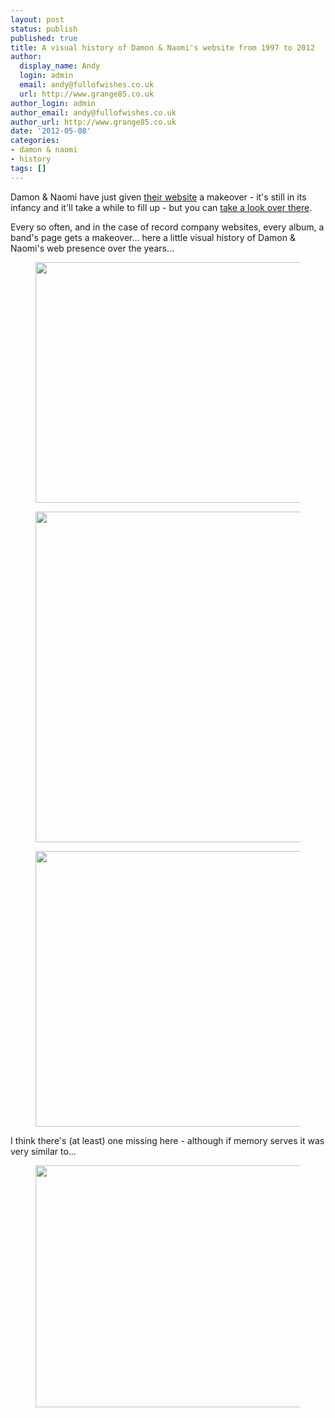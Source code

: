 ```yaml
---
layout: post
status: publish
published: true
title: A visual history of Damon & Naomi's website from 1997 to 2012
author:
  display_name: Andy
  login: admin
  email: andy@fullofwishes.co.uk
  url: http://www.grange85.co.uk
author_login: admin
author_email: andy@fullofwishes.co.uk
author_url: http://www.grange85.co.uk
date: '2012-05-08'
categories:
- damon & naomi
- history
tags: []
---
```

<p>Damon & Naomi have just given <a href="http://www.damonandnaomi.com">their website</a> a makeover - it's still in its infancy and it'll take a while to fill up - but you can <a href="http://www.damonandnaomi.com">take a look over there</a>.</p>
<p>Every so often, and in the case of record company websites, every album, a band's page gets a makeover... here a little visual history of Damon & Naomi's web presence over the years...</p>
<p><figure class="caption aligncenter" width="550" caption="The Wondrous World of Damon & Naomi (1997)"><img alt="" src="https://media.fullofwishes.co.uk/00-misc/website-grabs/damonandnaomi_199707_550.jpg" title="The Wondrous World of Damon & Naomi (1997)" width="550" height="385" /><figcaption class="caption-text"></figcaption></figure>
<p><figure class="caption aligncenter" width="550" caption="Playback Singers (1998)"><img alt="" src="https://media.fullofwishes.co.uk/00-misc/website-grabs/damonandnaomi_199806_550.jpg" title="Playback Singers (1998)" width="550" height="529" /><figcaption class="caption-text"></figcaption></figure>
<p><figure class="caption aligncenter" width="458" caption="Damon & Naomi with Ghost (2000)"><img alt="" src="https://media.fullofwishes.co.uk/00-misc/website-grabs/damonandnaomi_200008.jpg" title="Damon & Naomi with Ghost (2000)" width="458" height="441" /><figcaption class="caption-text"></figcaption></figure>
<p>I think there's (at least) one missing here - although if memory serves it was very similar to...</p>
<p><figure class="caption aligncenter" width="550" caption="damonandnaomi.com (1997 - 2012)"><img alt="" src="https://media.fullofwishes.co.uk/00-misc/website-grabs/damonandnaomi_201204_550.jpg" title="damonandnaomi.com (1997 - 2012)" width="550" height="387" /><figcaption class="caption-text"></figcaption></figure>
